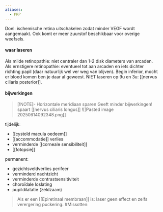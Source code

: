 ```yaml
---
aliases:
  - PRP
---
```


Doel: ischemische retina uitschakelen zodat minder VEGF wordt aangemaakt.
Ook komt er meer zuurstof beschikbaar voor overige weefsels.

#### waar laseren
Als milde retinopathie: niet centraler dan 1-2 disk diameters van arcaden.
Als ernstigere retinopathie: eventueel tot aan arcaden en iets dichter richting papil (daar natuurlijk wel ver weg van blijven).
Begin inferior, mocht er bloed komen ben je daar al geweest.
NIET laseren op 9u en 3u: [[nervus ciliaris posterior]].
#### bijwerkingen

> [!NOTE]- Horizontale meridiaan sparen
> Geeft minder bijwerkingen! spaart [[nervus ciliaris longus]]
> ![[Pasted image 20250614092348.png]]

tijdelijk: 
- [[cystoïd macula oedeem]]
- [[accommodatie]] verlies
- verminderde [[corneale sensibiliteit]]
- [[fotopsie]]

permanent: 
- gezichtsveldverlies perifeer
- verminderd nachtzicht
- verminderde contrastsensitiviteit
- choroïdale loslating 
- pupildilatatie (zeldzaam)

> Als er een [[Epiretinaal membraan]] is: laser geen effect en zelfs verergering puckering. #Missotten 